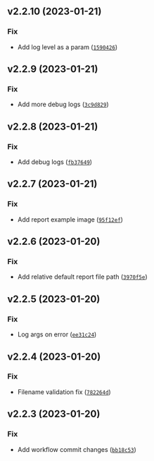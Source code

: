 <!--next-version-placeholder-->

## v2.2.10 (2023-01-21)
### Fix
* Add log level as a param ([`1590426`](https://github.com/easingthemes/physical2logical/commit/159042693a3b3861757a0decada5174974765e95))

## v2.2.9 (2023-01-21)
### Fix
* Add more debug logs ([`3c9d829`](https://github.com/easingthemes/physical2logical/commit/3c9d829fd65b9482dadbc3c8945118421a6c76c4))

## v2.2.8 (2023-01-21)
### Fix
* Add debug logs ([`fb37649`](https://github.com/easingthemes/physical2logical/commit/fb376495723765c0172cc65c1d85fc3351d96006))

## v2.2.7 (2023-01-21)
### Fix
* Add report example image ([`95f12ef`](https://github.com/easingthemes/physical2logical/commit/95f12efcb34040f3e23c4adf1051ae4edc0ffcb4))

## v2.2.6 (2023-01-20)
### Fix
* Add relative default report file path ([`3970f5e`](https://github.com/easingthemes/physical2logical/commit/3970f5e4e292185b0a4988278c62a812b189ca5c))

## v2.2.5 (2023-01-20)
### Fix
* Log args on error ([`ee31c24`](https://github.com/easingthemes/physical2logical/commit/ee31c24b26e341119c170a15319738f830934a68))

## v2.2.4 (2023-01-20)
### Fix
* Filename validation fix ([`782264d`](https://github.com/easingthemes/physical2logical/commit/782264d329d49f3b815108ba15aefb02dfc2d54b))

## v2.2.3 (2023-01-20)
### Fix
* Add workflow commit changes ([`bb18c53`](https://github.com/easingthemes/physical2logical/commit/bb18c53eb60655030987d9784e1a6c751dcdf70e))
